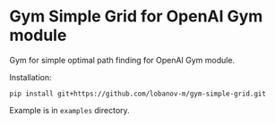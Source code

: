 # Gym Simple Grid for OpenAI Gym module
Gym for simple optimal path finding for OpenAI Gym module.

Installation:
```
pip install git+https://github.com/lobanov-m/gym-simple-grid.git
```
Example is in `examples` directory.
